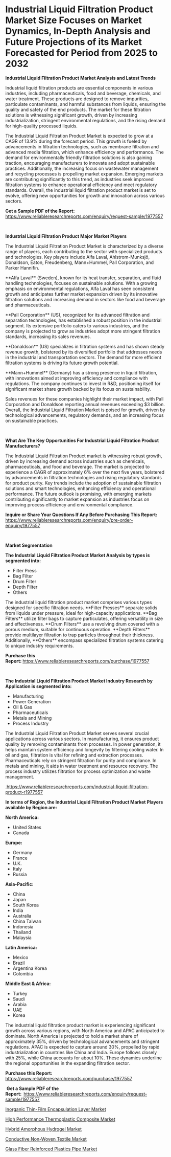 <p><h1>Industrial Liquid Filtration Product Market Size Focuses on Market Dynamics, In-Depth Analysis and Future Projections of its Market Forecasted for Period from 2025 to 2032</h1></p><p><strong>Industrial Liquid Filtration Product Market Analysis and Latest Trends</strong></p>
<p><p>Industrial liquid filtration products are essential components in various industries, including pharmaceuticals, food and beverage, chemicals, and water treatment. These products are designed to remove impurities, particulate contaminants, and harmful substances from liquids, ensuring the quality and safety of the end products. The market for these filtration solutions is witnessing significant growth, driven by increasing industrialization, stringent environmental regulations, and the rising demand for high-quality processed liquids.</p><p>The Industrial Liquid Filtration Product Market is expected to grow at a CAGR of 13.9% during the forecast period. This growth is fueled by advancements in filtration technologies, such as membrane filtration and advanced media filtration, which enhance efficiency and performance. The demand for environmentally friendly filtration solutions is also gaining traction, encouraging manufacturers to innovate and adopt sustainable practices. Additionally, the increasing focus on wastewater management and recycling processes is propelling market expansion. Emerging markets are contributing significantly to this trend, as industries seek improved filtration systems to enhance operational efficiency and meet regulatory standards. Overall, the industrial liquid filtration product market is set to evolve, offering new opportunities for growth and innovation across various sectors.</p></p>
<p><strong>Get a Sample PDF of the Report:&nbsp;</strong> <a href="https://www.reliableresearchreports.com/enquiry/request-sample/1977557?utm_campaign=32&utm_medium=2&utm_source=Github&utm_content=ia&utm_term=04022025&utm_id=industrial-liquid-filtration-product">https://www.reliableresearchreports.com/enquiry/request-sample/1977557</a></p>
<p>&nbsp;</p>
<p><strong>Industrial Liquid Filtration Product Major Market Players</strong></p>
<p><p>The Industrial Liquid Filtration Product Market is characterized by a diverse range of players, each contributing to the sector with specialized products and technologies. Key players include Alfa Laval, Ahlstrom-Munksjö, Donaldson, Eaton, Freudenberg, Mann+Hummel, Pall Corporation, and Parker Hannifin.</p><p>**Alfa Laval** (Sweden), known for its heat transfer, separation, and fluid handling technologies, focuses on sustainable solutions. With a growing emphasis on environmental regulations, Alfa Laval has seen consistent growth and anticipates further market expansion driven by its innovative filtration solutions and increasing demand in sectors like food and beverage and pharmaceuticals.</p><p>**Pall Corporation** (US), recognized for its advanced filtration and separation technologies, has established a robust position in the industrial segment. Its extensive portfolio caters to various industries, and the company is projected to grow as industries adopt more stringent filtration standards, increasing its sales revenues.</p><p>**Donaldson** (US) specializes in filtration systems and has shown steady revenue growth, bolstered by its diversified portfolio that addresses needs in the industrial and transportation sectors. The demand for more efficient filtration systems is driving its future growth potential.</p><p>**Mann+Hummel** (Germany) has a strong presence in liquid filtration, with innovations aimed at improving efficiency and compliance with regulations. The company continues to invest in R&D, positioning itself for significant market share growth backed by its focus on sustainability.</p><p>Sales revenues for these companies highlight their market impact, with Pall Corporation and Donaldson reporting annual revenues exceeding $3 billion. Overall, the Industrial Liquid Filtration Market is poised for growth, driven by technological advancements, regulatory demands, and an increasing focus on sustainable practices.</p></p>
<p>&nbsp;</p>
<p><strong>What Are The Key Opportunities For Industrial Liquid Filtration Product Manufacturers?</strong></p>
<p><p>The Industrial Liquid Filtration Product market is witnessing robust growth, driven by increasing demand across industries such as chemicals, pharmaceuticals, and food and beverage. The market is projected to experience a CAGR of approximately 6% over the next five years, bolstered by advancements in filtration technologies and rising regulatory standards for product purity. Key trends include the adoption of sustainable filtration solutions and smart technologies, enhancing efficiency and operational performance. The future outlook is promising, with emerging markets contributing significantly to market expansion as industries focus on improving process efficiency and environmental compliance.</p></p>
<p><strong>Inquire or Share Your Questions If Any Before Purchasing This Report:</strong> <a href="https://www.reliableresearchreports.com/enquiry/pre-order-enquiry/1977557?utm_campaign=32&utm_medium=2&utm_source=Github&utm_content=ia&utm_term=04022025&utm_id=industrial-liquid-filtration-product">https://www.reliableresearchreports.com/enquiry/pre-order-enquiry/1977557</a></p>
<p>&nbsp;</p>
<p><strong>Market Segmentation</strong></p>
<p><strong>The Industrial Liquid Filtration Product Market Analysis by types is segmented into:</strong></p>
<p><ul><li>Filter Press</li><li>Bag Filter</li><li>Drum Filter</li><li>Depth Filter</li><li>Others</li></ul></p>
<p><p>The industrial liquid filtration product market comprises various types designed for specific filtration needs. **Filter Presses** separate solids from liquids under pressure, ideal for high-capacity applications. **Bag Filters** utilize filter bags to capture particulates, offering versatility in size and effectiveness. **Drum Filters** use a revolving drum covered with a porous medium, suitable for continuous operation. **Depth Filters** provide multilayer filtration to trap particles throughout their thickness. Additionally, **Others** encompass specialized filtration systems catering to unique industry requirements.</p></p>
<p><strong>Purchase this Report:&nbsp;</strong><a href="https://www.reliableresearchreports.com/purchase/1977557?utm_campaign=32&utm_medium=2&utm_source=Github&utm_content=ia&utm_term=04022025&utm_id=industrial-liquid-filtration-product">https://www.reliableresearchreports.com/purchase/1977557</a></p>
<p>&nbsp;</p>
<p><strong>The Industrial Liquid Filtration Product Market Industry Research by Application is segmented into:</strong></p>
<p><ul><li>Manufacturing</li><li>Power Generation</li><li>Oil & Gas</li><li>Pharmaceuticals</li><li>Metals and Mining</li><li>Process Industry</li></ul></p>
<p><p>The Industrial Liquid Filtration Product Market serves several crucial applications across various sectors. In manufacturing, it ensures product quality by removing contaminants from processes. In power generation, it helps maintain system efficiency and longevity by filtering cooling water. In oil and gas, filtration is vital for refining and extraction processes. Pharmaceuticals rely on stringent filtration for purity and compliance. In metals and mining, it aids in water treatment and resource recovery. The process industry utilizes filtration for process optimization and waste management.</p></p>
<p><a href="https://www.reliableresearchreports.com/industrial-liquid-filtration-product-r1977557?utm_campaign=32&utm_medium=2&utm_source=Github&utm_content=ia&utm_term=04022025&utm_id=industrial-liquid-filtration-product">&nbsp;https://www.reliableresearchreports.com/industrial-liquid-filtration-product-r1977557</a></p>
<p><strong>In terms of Region, the Industrial Liquid Filtration Product Market Players available by Region are:</strong></p>
<p>
    <p> <strong> North America: </strong>
        <ul>
            <li>United States</li>
            <li>Canada</li>
        </ul>
        </p> 
    <p> <strong> Europe: </strong>
        <ul>
            <li>Germany</li>
            <li>France</li>
            <li>U.K.</li>
            <li>Italy</li>
            <li>Russia</li>
        </ul>
        </p> 
    <p> <strong> Asia-Pacific: </strong>
        <ul>
            <li>China</li>
            <li>Japan</li>
            <li>South Korea</li>
            <li>India</li>
            <li>Australia</li>
            <li>China Taiwan</li>
            <li>Indonesia</li>
            <li>Thailand</li>
            <li>Malaysia</li>
        </ul>
        </p> 
    <p> <strong> Latin America: </strong>
        <ul>
            <li>Mexico</li>
            <li>Brazil</li>
            <li>Argentina Korea</li>
            <li>Colombia</li>
        </ul>
        </p> 
    <p> <strong> Middle East & Africa: </strong>
        <ul>
            <li>Turkey</li>
            <li>Saudi</li>
            <li>Arabia</li>
            <li>UAE</li>
            <li>Korea</li>
        </ul>
    </p>
    </p>
<p><p>The industrial liquid filtration product market is experiencing significant growth across various regions, with North America and APAC anticipated to dominate. North America is projected to hold a market share of approximately 35%, driven by technological advancements and stringent regulations. APAC is expected to capture around 30%, propelled by rapid industrialization in countries like China and India. Europe follows closely with 25%, while China accounts for about 10%. These dynamics underline the regional opportunities in the expanding filtration sector.</p></p>
<p><strong>Purchase this Report: </strong><a href="https://www.reliableresearchreports.com/purchase/1977557?utm_campaign=32&utm_medium=2&utm_source=Github&utm_content=ia&utm_term=04022025&utm_id=industrial-liquid-filtration-product">https://www.reliableresearchreports.com/purchase/1977557</a></p>
<p>&nbsp;<strong>Get a Sample PDF of the Report:&nbsp;&nbsp;</strong><a href="https://www.reliableresearchreports.com/enquiry/request-sample/1977557?utm_campaign=32&utm_medium=2&utm_source=Github&utm_content=ia&utm_term=04022025&utm_id=industrial-liquid-filtration-product">https://www.reliableresearchreports.com/enquiry/request-sample/1977557</a></p>
<p><strong></strong></p>
<p><p><a href="https://github.com/pimanoruman/Market-Research-Report-List-1/blob/main/inorganic-thin-film-encapsulation-layer-market.md?utm_campaign=32&utm_medium=2&utm_source=Github&utm_content=ia&utm_term=04022025&utm_id=industrial-liquid-filtration-product">Inorganic Thin-Film Encapsulation Layer Market</a></p><p><a href="https://github.com/akrachveslov/Market-Research-Report-List-1/blob/main/high-performance-thermoplastic-composite-market.md?utm_campaign=32&utm_medium=2&utm_source=Github&utm_content=ia&utm_term=04022025&utm_id=industrial-liquid-filtration-product">High Performance Thermoplastic Composite Market</a></p><p><a href="https://github.com/adyawafurber1/Market-Research-Report-List-1/blob/main/hybrid-amorphous-hydrogel-market.md?utm_campaign=32&utm_medium=2&utm_source=Github&utm_content=ia&utm_term=04022025&utm_id=industrial-liquid-filtration-product">Hybrid Amorphous Hydrogel Market</a></p><p><a href="https://github.com/balapopepi/Market-Research-Report-List-1/blob/main/conductive-non-woven-textile-market.md?utm_campaign=32&utm_medium=2&utm_source=Github&utm_content=ia&utm_term=04022025&utm_id=industrial-liquid-filtration-product">Conductive Non-Woven Textile Market</a></p><p><a href="https://github.com/tashipmhuiri/Market-Research-Report-List-1/blob/main/glass-fiber-reinforced-plastics-pipe-market.md?utm_campaign=32&utm_medium=2&utm_source=Github&utm_content=ia&utm_term=04022025&utm_id=industrial-liquid-filtration-product">Glass Fiber Reinforced Plastics Pipe Market</a></p></p>